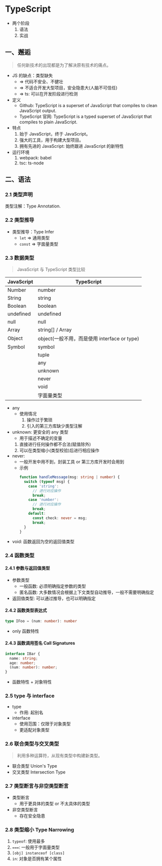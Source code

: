 # TypeScript

- 两个阶段
  1. 语法
  2. 实战

## 一、邂逅

> 任何新技术的出现都是为了解决原有技术的痛点。

- JS 的缺点：类型缺失
  - => 代码不安全、不健壮
  - => 不适合开发大型项目，安全隐患大(人脑不可信任)
  - => ts: 可以在开发阶段进行检测
- 定义
  - Github: TypeScript is a superset of JavaScript that compiles to clean JavaScript output.
  - TypeScript 官网: TypeScript is a typed superset of JavaScript that compiles to plain JavaScript.
- 特点
  1. 始于 JavaScript，终于 JavaScript。
  2. 强大的工具，用于构建大型项目。
  3. 拥有先进的 JavaScript: 始终跟进 JavaScript 的新特性
- 运行环境
  1. webpack: babel
  2. tsc: ts-node

## 二、语法

### 2.1 类型声明

类型注解：Type Annotation.

### 2.2 类型推导

- 类型推导：Type Infer
  - `let` => 通用类型
  - `const` => 字面量类型

### 2.3 数据类型

> JavaScript 与 TypeScript 类型比较

| JavaScript | TypeScript                                   |
| ---------- | -------------------------------------------- |
| Number     | number                                       |
| String     | string                                       |
| Boolean    | boolean                                      |
| undefined  | undefined                                    |
| null       | null                                         |
| Array      | string[] / Array<string>                     |
| Object     | object(一般不用，而是使用 interface or type) |
| Symbol     | symbol                                       |
|            | tuple                                        |
|            | any                                          |
|            | unknown                                      |
|            | never                                        |
|            | void                                         |
|            | 字面量类型                                   |

- any
  - 使用情况
    1. 操作过于繁琐
    2. 引入的第三方库缺少类型注解
- unknown: 更安全的 any 类型
  - 用于描述不确定的变量
  1. 直接进行任何操作都不合法(赋值除外)
  2. 可以在类型缩小(类型校验)后进行相应操作
- never:
  - 一般开发中用不到，封装工具 or 第三方库开发时会用到
  - 示例
    ```ts
    function handleMessage(msg: string | number) {
      switch (typeof msg) {
        case 'string':
          // 进行对应操作
          break;
        case 'number':
          // 进行对应操作
          break;
        default:
          const check: never = msg;
          break;
      }
    }
    ```
- void: 函数返回为空的返回值类型

### 2.4 函数类型

#### 2.4.1 参数与返回值类型

- 参数类型
  - 一般函数: 必须明确指定参数的类型
  - 匿名函数: 大多数情况会根据上下文类型自动推导，一般不需要明确指定
- 返回值类型: 可以通过推导，也可以明确指定

#### 2.4.2 函数类型表达式

```ts
type IFoo = (num: number): number
```

- only 函数特性

#### 2.4.3 函数调用签名 Call Signatures

```ts
interface IBar {
  name: string;
  age: number;
  (num: number): number;
}
```

- 函数特性 + 对象特性

### 2.5 type 与 interface

- type
  - 作用: 起别名
- interface
  - 使用范围：仅限于对象类型
  - 更适配对象类型

### 2.6 联合类型与交叉类型

> 利用多种运算符，从现有类型中构建新类型。

- 联合类型 Union's Type
- 交叉类型 Intersection Type

### 2.7 类型断言与非空类型断言

- 类型断言
  - 用于更具体的类型 or 不太具体的类型
- 非空类型断言
  - 存在安全隐患

### 2.8 类型缩小 Type Narrowing

1. `typeof`: 使用最多
2. `===`: 一般用于字面量类型
3. `[obj] instanceof [class]`
4. `in`: 对象是否拥有某个属性
